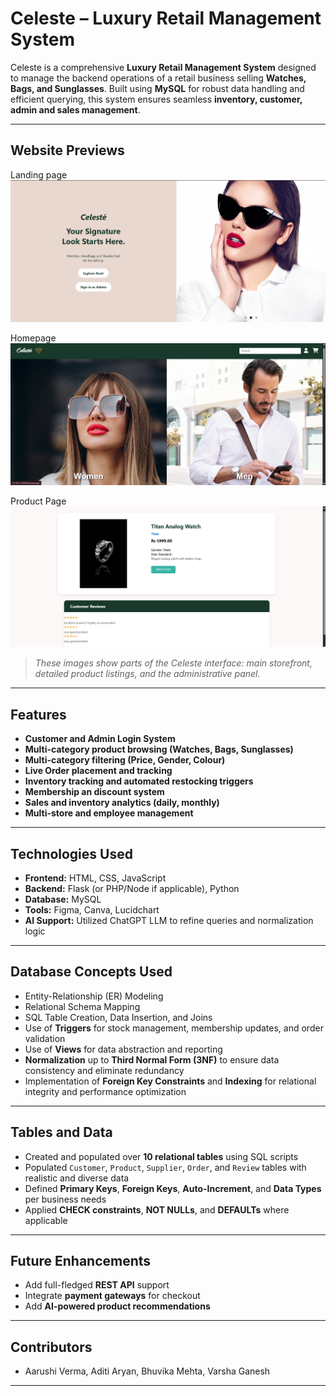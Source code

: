 # Celeste – Luxury Retail Management System

Celeste is a comprehensive **Luxury Retail Management System** designed to manage the backend operations of a retail business selling **Watches, Bags, and Sunglasses**.
Built using **MySQL** for robust data handling and efficient querying, this system ensures seamless **inventory, customer, admin and sales management**.

---

## Website Previews
Landing page                        
 ![landing](images/landing.png) 

Homepage                         
 ![Homepage](images/home.png) 

Product Page                             
![Product Page](images/product.png) 

> *These images show parts of the Celeste interface: main storefront, detailed product listings, and the administrative panel.*

---

##  Features

* **Customer and Admin Login System**
* **Multi-category product browsing (Watches, Bags, Sunglasses)**
* **Multi-category filtering (Price, Gender, Colour)**
* **Live Order placement and tracking**
* **Inventory tracking and automated restocking triggers**
* **Membership an discount system**
* **Sales and inventory analytics (daily, monthly)**
* **Multi-store and employee management**
---

## Technologies Used

* **Frontend:** HTML, CSS, JavaScript
* **Backend:** Flask (or PHP/Node if applicable), Python
* **Database:** MySQL
* **Tools:** Figma, Canva, Lucidchart
* **AI Support:** Utilized ChatGPT LLM to refine queries and normalization logic

---

## Database Concepts Used

* Entity-Relationship (ER) Modeling
* Relational Schema Mapping
* SQL Table Creation, Data Insertion, and Joins
* Use of **Triggers** for stock management, membership updates, and order validation
* Use of **Views** for data abstraction and reporting
* **Normalization** up to **Third Normal Form (3NF)** to ensure data consistency and eliminate redundancy
* Implementation of **Foreign Key Constraints** and **Indexing** for relational integrity and performance optimization

---
## Tables and Data

* Created and populated over **10 relational tables** using SQL scripts
* Populated `Customer`, `Product`, `Supplier`, `Order`, and `Review` tables with realistic and diverse data
* Defined **Primary Keys**, **Foreign Keys**, **Auto-Increment**, and **Data Types** per business needs
* Applied **CHECK constraints**, **NOT NULLs**, and **DEFAULTs** where applicable

---

## Future Enhancements

* Add full-fledged **REST API** support
* Integrate **payment gateways** for checkout
* Add **AI-powered product recommendations**

---

## Contributors

* Aarushi Verma, Aditi Aryan, Bhuvika Mehta, Varsha Ganesh
---
